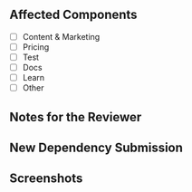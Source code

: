 ## Affected Components

* [ ] Content & Marketing
* [ ] Pricing
* [ ] Test
* [ ] Docs
* [ ] Learn
* [ ] Other

<!-- You can erase any parts of this template not applicable to your Pull Request. -->
## Notes for the Reviewer
<!-- Anything the reviewer should pay extra attention to. -->

## New Dependency Submission
<!-- Please explain here why we need the new dependency. -->

## Screenshots
<!-- Screenshot of any visual changes -->
